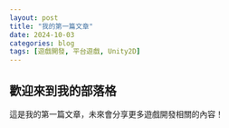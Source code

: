 ```yaml
---
layout: post
title: "我的第一篇文章"
date: 2024-10-03
categories: blog
tags: [遊戲開發, 平台遊戲, Unity2D]
---
```


## 歡迎來到我的部落格

這是我的第一篇文章，未來會分享更多遊戲開發相關的內容！
